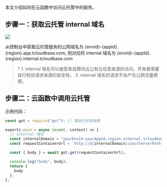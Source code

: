 本文介绍如何在云函数中访问云托管中的服务。

## 步骤一：获取云托管 internal 域名

![](https://main.qcloudimg.com/raw/837143e5a79a0707966dbd2d58137954.png)

从控制台中获取云托管服务的公网域名为 {envId}-{appId}.{region}.app.tcloudbase.com,
则对应的 internal 域名为 {envId}-{appId}.{region}.internal.tcloudbase.com

>? 1. internal 域名可以接受来自腾讯云公有云任意来源的访问，开发者需要自行校验请求来源的安全性。
> 2. internal 域名的请求不会产生公网流量费用。

## 步骤二：云函数中调用云托管

示例代码：

```javascript
const got = require("got"); // 需自行安装依赖

exports.main = async (event, context) => {
  // internal 域名
  const internalDomain = "yourEnvId-yourAppId.region.internal.tcloudbase.com";
  const requestContainerUrl = `http://${internalDomain}/yourServerPath`;

  const { body } = await got.get(requestContainerUrl);

  console.log("body", body);
  return {
    body
  };
};
```
